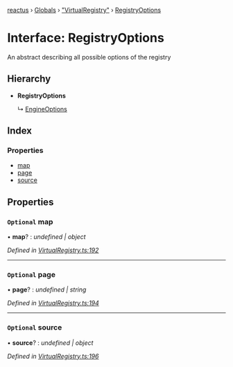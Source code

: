 [reactus](../README.md) › [Globals](../globals.md) › ["VirtualRegistry"](../modules/_virtualregistry_.md) › [RegistryOptions](_virtualregistry_.registryoptions.md)

# Interface: RegistryOptions

An abstract describing all possible options of the registry

## Hierarchy

* **RegistryOptions**

  ↳ [EngineOptions](_virtualengine_.engineoptions.md)

## Index

### Properties

* [map](_virtualregistry_.registryoptions.md#optional-map)
* [page](_virtualregistry_.registryoptions.md#optional-page)
* [source](_virtualregistry_.registryoptions.md#optional-source)

## Properties

### `Optional` map

• **map**? : *undefined | object*

*Defined in [VirtualRegistry.ts:192](https://github.com/Openovate/reactus/blob/519cdb0/src/VirtualRegistry.ts#L192)*

___

### `Optional` page

• **page**? : *undefined | string*

*Defined in [VirtualRegistry.ts:194](https://github.com/Openovate/reactus/blob/519cdb0/src/VirtualRegistry.ts#L194)*

___

### `Optional` source

• **source**? : *undefined | object*

*Defined in [VirtualRegistry.ts:196](https://github.com/Openovate/reactus/blob/519cdb0/src/VirtualRegistry.ts#L196)*
